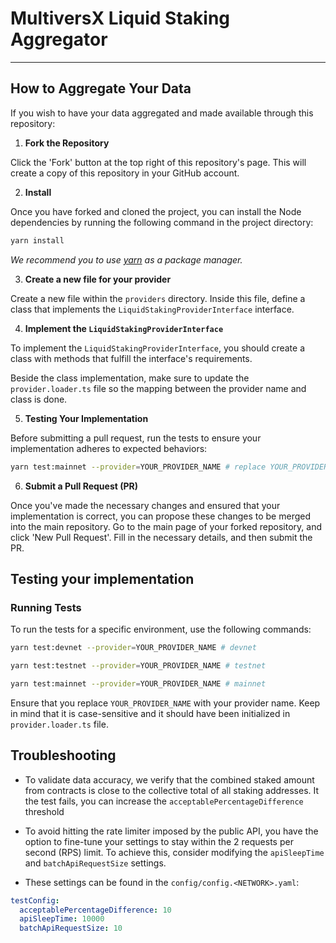 # MultiversX Liquid Staking Aggregator

---

## How to Aggregate Your Data

If you wish to have your data aggregated and made available through this repository:

1. **Fork the Repository**

Click the 'Fork' button at the top right of this repository's page. This will create a copy of this repository in your GitHub account.

2. **Install**

Once you have forked and cloned the project, you can install the Node dependencies by running the following command in the project directory:

```bash
yarn install
```

_We recommend you to use [yarn](https://yarnpkg.com/) as a package manager._

3. **Create a new file for your provider**

Create a new file within the `providers` directory. Inside this file, define a class that implements the `LiquidStakingProviderInterface` interface.

4. **Implement the `LiquidStakingProviderInterface`**

To implement the `LiquidStakingProviderInterface`, you should create a class with methods that fulfill the interface's requirements.

Beside the class implementation, make sure to update the `provider.loader.ts` file so the mapping between the provider name and class is done.

5. **Testing Your Implementation**

Before submitting a pull request, run the tests to ensure your implementation adheres to expected behaviors:

```bash
yarn test:mainnet --provider=YOUR_PROVIDER_NAME # replace YOUR_PROVIDER_NAME with your provider file name
```

6. **Submit a Pull Request (PR)**

Once you've made the necessary changes and ensured that your implementation is correct, you can propose these changes to be merged into the main repository. Go to the main page of your forked repository, and click 'New Pull Request'. Fill in the necessary details, and then submit the PR.

## Testing your implementation

### Running Tests

To run the tests for a specific environment, use the following commands:

```bash
yarn test:devnet --provider=YOUR_PROVIDER_NAME # devnet

yarn test:testnet --provider=YOUR_PROVIDER_NAME # testnet

yarn test:mainnet --provider=YOUR_PROVIDER_NAME # mainnet
```

Ensure that you replace `YOUR_PROVIDER_NAME` with your provider name. Keep in mind that it is case-sensitive and it should have been initialized in `provider.loader.ts` file.

## Troubleshooting

- To validate data accuracy, we verify that the combined staked amount from contracts is close to the collective total of all staking addresses. It the test fails, you can increase the `acceptablePercentageDifference` threshold

- To avoid hitting the rate limiter imposed by the public API, you have the option to fine-tune your settings to stay within the 2 requests per second (RPS) limit. To achieve this, consider modifying the `apiSleepTime` and `batchApiRequestSize` settings.

- These settings can be found in the `config/config.<NETWORK>.yaml`:

```yaml
testConfig:
  acceptablePercentageDifference: 10
  apiSleepTime: 10000
  batchApiRequestSize: 10
```
